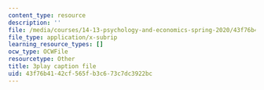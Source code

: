 ```yaml
---
content_type: resource
description: ''
file: /media/courses/14-13-psychology-and-economics-spring-2020/43f76b4142cf565fb3c673c7dc3922bc_iNqssktTto.vtt
file_type: application/x-subrip
learning_resource_types: []
ocw_type: OCWFile
resourcetype: Other
title: 3play caption file
uid: 43f76b41-42cf-565f-b3c6-73c7dc3922bc
---
```

